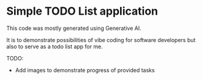 # Simple TODO List application

This code was mostly generated using Generative AI.

It is to demonstrate possibilities of vibe coding for software developers but also to serve as a todo list app for me.

TODO:

* Add images to demonstrate progress of provided tasks

